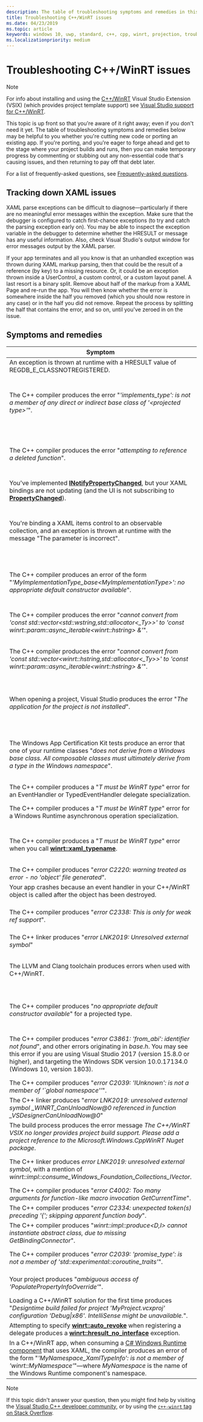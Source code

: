 ```yaml
---
description: The table of troubleshooting symptoms and remedies in this topic may be helpful to you whether you're cutting new code or porting an existing app.
title: Troubleshooting C++/WinRT issues
ms.date: 04/23/2019
ms.topic: article
keywords: windows 10, uwp, standard, c++, cpp, winrt, projection, troubleshooting, HRESULT, error
ms.localizationpriority: medium
---
```


# Troubleshooting C++/WinRT issues

> [!NOTE]
> For info about installing and using the [C++/WinRT](./intro-to-using-cpp-with-winrt.md) Visual Studio Extension (VSIX) (which provides project template support) see [Visual Studio support for C++/WinRT](intro-to-using-cpp-with-winrt.md#visual-studio-support-for-cwinrt-xaml-the-vsix-extension-and-the-nuget-package).

This topic is up front so that you're aware of it right away; even if you don't need it yet. The table of troubleshooting symptoms and remedies below may be helpful to you whether you're cutting new code or porting an existing app. If you're porting, and you're eager to forge ahead and get to the stage where your project builds and runs, then you can make temporary progress by commenting or stubbing out any non-essential code that's causing issues, and then returning to pay off that debt later.

For a list of frequently-asked questions, see [Frequently-asked questions](faq.md).

## Tracking down XAML issues
XAML parse exceptions can be difficult to diagnose&mdash;particularly if there are no meaningful error messages within the exception. Make sure that the debugger is configured to catch first-chance exceptions (to try and catch the parsing exception early on). You may be able to inspect the exception variable in the debugger to determine whether the HRESULT or message has any useful information. Also, check Visual Studio's output window for error messages output by the XAML parser.

If your app terminates and all you know is that an unhandled exception was thrown during XAML markup parsing, then that could be the result of a reference (by key) to a missing resource. Or, it could be an exception thrown inside a UserControl, a custom control, or a custom layout panel. A last resort is a binary split. Remove about half of the markup from a XAML Page and re-run the app. You will then know whether the error is somewhere inside the half you removed (which you should now restore in any case) or in the half you did not remove. Repeat the process by splitting the half that contains the error, and so on, until you've zeroed in on the issue.

## Symptoms and remedies
| Symptom | Remedy |
|---------|--------|
| An exception is thrown at runtime with a HRESULT value of REGDB_E_CLASSNOTREGISTERED. | See [Why am I getting a "class not registered" exception?](faq.md#why-am-i-getting-a-class-not-registered-exception). |
| The C++ compiler produces the error "*'implements_type': is not a member of any direct or indirect base class of '&lt;projected type&gt;'*". | This can happen when you call **make** with the namespace-unqualified name of your implementation type (**MyRuntimeClass**, for example), and you haven't included that type's header. The compiler interprets **MyRuntimeClass** as the projected type. The solution is to include the header for your implementation type (`MyRuntimeClass.h`, for example). |
| The C++ compiler produces the error "*attempting to reference a deleted function*". | This can happen when you call **make** and the implementation type that you pass as the template parameter has an `= delete` default constructor. Edit the implementation type's header file and change `= delete` to `= default`. You can also add a constructor into the IDL for the runtime class. |
| You've implemented [**INotifyPropertyChanged**](/uwp/api/windows.ui.xaml.data.inotifypropertychanged), but your XAML bindings are not updating (and the UI is not subscribing to [**PropertyChanged**](/uwp/api/windows.ui.xaml.data.inotifypropertychanged.PropertyChanged)). | Remember to set `Mode=OneWay` (or TwoWay) on your binding expression in XAML markup. See [XAML controls; bind to a C++/WinRT property](binding-property.md). |
| You're binding a XAML items control to an observable collection, and an exception is thrown at runtime with the message "The parameter is incorrect". | In your IDL and your implementation, declare any observable collection as the type **Windows.Foundation.Collections.IVector<IInspectable>**. But return an object that implements **Windows.Foundation.Collections.IObservableVector<T>**, where T is your element type. See [XAML items controls; bind to a C++/WinRT collection](binding-collection.md).  |
| The C++ compiler produces an error of the form "*'MyImplementationType_base&lt;MyImplementationType&gt;': no appropriate default constructor available*".|This can happen when you have derived from a type that has a non-trivial constructor. Your derived type's constructor needs to pass along the parameters that the base type's constructor needs. For a worked example, see [Deriving from a type that has a non-trivial constructor](author-apis.md#deriving-from-a-type-that-has-a-non-default-constructor).|
| The C++ compiler produces the error "*cannot convert from 'const std::vector&lt;std::wstring,std::allocator&lt;_Ty&gt;&gt;' to 'const winrt::param::async_iterable&lt;winrt::hstring&gt; &'*".|This can happen when you pass a std::vector of std::wstring to a Windows Runtime API that expects a collection. For more info, see [Standard C++ data types and C++/WinRT](std-cpp-data-types.md).|
| The C++ compiler produces the error "*cannot convert from 'const std::vector&lt;winrt::hstring,std::allocator&lt;_Ty&gt;&gt;' to 'const winrt::param::async_iterable&lt;winrt::hstring&gt; &'*".|This can happen when you pass a std::vector of winrt::hstring to an asynchronous Windows Runtime API that expects a collection, and you've neither copied nor moved the vector to the async callee. For more info, see [Standard C++ data types and C++/WinRT](std-cpp-data-types.md).|
| When opening a project, Visual Studio produces the error "*The application for the project is not installed*".|If you haven't already, you need to install **Windows Universal tools for C++ development** from within Visual Studio's **New Project** dialog. If that doesn't resolve the issue, then the project may depend on the C++/WinRT Visual Studio Extension (VSIX) (see [Visual Studio support for C++/WinRT](intro-to-using-cpp-with-winrt.md#visual-studio-support-for-cwinrt-xaml-the-vsix-extension-and-the-nuget-package).|
| The Windows App Certification Kit tests produce an error that one of your runtime classes "*does not derive from a Windows base class. All composable classes must ultimately derive from a type in the Windows namespace*".|Any runtime class (that you declare in your application) that derives from a base class is known as a *composable* class. The ultimate base class of a composable class must be a type originating in a Windows.* namespace; for example, [**Windows.UI.Xaml.DependencyObject**](/uwp/api/windows.ui.xaml.dependencyobject). See [XAML controls; bind to a C++/WinRT property](binding-property.md) for more details.|
| The C++ compiler produces a "*T must be WinRT type*" error for an EventHandler or TypedEventHandler delegate specialization.|Consider using **winrt::delegate&lt;...T&gt;** instead. See [Author events in C++/WinRT](author-events.md).|
| The C++ compiler produces a "*T must be WinRT type*" error for a Windows Runtime asynchronous operation specialization.|Consider returning a Parallel Patterns Library (PPL) [**task**](/cpp/parallel/concrt/reference/task-class) instead. See [Concurrency and asynchronous operations](concurrency.md).|
| The C++ compiler produces a "*T must be WinRT type*" error when you call [**winrt::xaml_typename**](/uwp/cpp-ref-for-winrt/xaml-typename).|Use the projected type with **winrt::xaml_typename** (for example, use **BgLabelControlApp::BgLabelControl**), and not the implementation type(for example, don't use **BgLabelControlApp::implementation::BgLabelControl**). See [XAML custom (templated) controls](xaml-cust-ctrl.md).|
| The C++ compiler produces "*error C2220: warning treated as error - no 'object' file generated*".|Either correct the warning, or set **C/C++** > **General** > **Treat Warnings As Errors** to **No (/WX-)**.|
| Your app crashes because an event handler in your C++/WinRT object is called after the object has been destroyed.|See [Safely accessing the *this* pointer with an event-handling delegate](weak-references.md#safely-accessing-the-this-pointer-with-an-event-handling-delegate).|
| The C++ compiler produces "*error C2338: This is only for weak ref support*".|You're requesting a weak reference for a type that passed the **winrt::no_weak_ref** marker struct as a template argument to its base class. See [Opting out of weak reference support](weak-references.md#opting-out-of-weak-reference-support).|
| The C++ linker produces "*error LNK2019: Unresolved external symbol*"|See [Why is the linker giving me a "LNK2019: Unresolved external symbol" error?](faq.md#why-is-the-linker-giving-me-a-lnk2019-unresolved-external-symbol-error).|
| The LLVM and Clang toolchain produces errors when used with C++/WinRT.|We don't support the LLVM and Clang toolchain for C++/WinRT, but if you wanted to emulate how we use it internally, then you could try an experiment such as the one described in [Can I use LLVM/Clang to compile with C++/WinRT?](faq.md#can-i-use-llvmclang-to-compile-with-cwinrt).|
| The C++ compiler produces "*no appropriate default constructor available*" for a projected type. | If you're trying to delay the initialization of a runtime class object, or to consume and implement a runtime class in the same project, then you'll need to call the **std::nullptr_t** constructor. For more info, see [Consume APIs with C++/WinRT](consume-apis.md). |
| The C++ compiler produces "*error C3861: 'from_abi': identifier not found*", and other errors originating in *base.h*. You may see this error if you are using Visual Studio 2017 (version 15.8.0 or higher), and targeting the Windows SDK version 10.0.17134.0 (Windows 10, version 1803). | Either target a later (more conformant) version of the Windows SDK, or set project property **C/C++** > **Language** > **Conformance mode: No** (also, if **/permissive-** appears in project property **C/C++** > **Language** > **Command Line** under **Additional Options**, then delete it). |
| The C++ compiler produces "*error C2039: 'IUnknown': is not a member of '\`global namespace''*". | See [How to retarget your C++/WinRT project to a later version of the Windows SDK](news.md#how-to-retarget-your-cwinrt-project-to-a-later-version-of-the-windows-sdk). |
| The C++ linker produces "*error LNK2019: unresolved external symbol _WINRT_CanUnloadNow@0 referenced in function _VSDesignerCanUnloadNow@0*" | See [How to retarget your C++/WinRT project to a later version of the Windows SDK](news.md#how-to-retarget-your-cwinrt-project-to-a-later-version-of-the-windows-sdk). |
| The build process produces the error message *The C++/WinRT VSIX no longer provides project build support.  Please add a project reference to the Microsoft.Windows.CppWinRT Nuget package*. | Install the **Microsoft.Windows.CppWinRT** NuGet package into your project. For details, see [Earlier versions of the VSIX extension](intro-to-using-cpp-with-winrt.md#earlier-versions-of-the-vsix-extension). |
| The C++ linker produces *error LNK2019: unresolved external symbol*, with a mention of *winrt::impl::consume_Windows_Foundation_Collections_IVector*. | As of [C++/WinRT 2.0](news.md#news-and-changes-in-cwinrt-20), If you're using a range-based `for` on a Windows Runtime collection, then you'll now need to `#include <winrt/Windows.Foundation.Collections.h>`. |
| The C++ compiler produces "*error C4002: Too many arguments for function-like macro invocation GetCurrentTime*". | See [How do I resolve ambiguities with GetCurrentTime and/or TRY?](faq.md#how-do-i-resolve-ambiguities-with-getcurrenttime-andor-try). |
| The C++ compiler produces "*error C2334: unexpected token(s) preceding '{'; skipping apparent function body*". | See [How do I resolve ambiguities with GetCurrentTime and/or TRY?](faq.md#how-do-i-resolve-ambiguities-with-getcurrenttime-andor-try). |
| The C++ compiler produces "*winrt::impl::produce&lt;D,I&gt; cannot instantiate abstract class, due to missing GetBindingConnector*". | You need to `#include <winrt/Windows.UI.Xaml.Markup.h>`. |
| The C++ compiler produces "*error C2039:  'promise_type': is not a member of 'std::experimental::coroutine_traits<void>'*". | Your coroutine needs to return either an asynchronous operation object, or **winrt::fire_and_forget**. See [Concurrency and asynchronous operations](concurrency.md). |
| Your project produces "*ambiguous access of 'PopulatePropertyInfoOverride'*". | This error can occur when you declare one base class in your IDL and a different base class in your XAML markup. |
| Loading a C++/WinRT solution for the first time produces "*Designtime build failed for project 'MyProject.vcxproj' configuration 'Debug\|x86'. IntelliSense might be unavailable.*". | This IntelliSense issue will resolve after you build for the first time. |
| Attempting to specify [**winrt::auto_revoke**](/uwp/cpp-ref-for-winrt/auto-revoke-t) when registering a delegate produces a [**winrt::hresult_no_interface**](/uwp/cpp-ref-for-winrt/error-handling/hresult-no-interface) exception. | See [If your auto-revoke delegate fails to register](handle-events.md#if-your-auto-revoke-delegate-fails-to-register). |
|In a C++/WinRT app, when consuming a [C# Windows Runtime component](../winrt-components/creating-windows-runtime-components-in-csharp-and-visual-basic.md) that uses XAML, the compiler produces an error of the form "*'MyNamespace_XamlTypeInfo': is not a member of 'winrt::MyNamespace'*"&mdash;where *MyNamespace* is the name of the Windows Runtime component's namespace. | In `pch.h` in the consuming C++/WinRT app, add `#include <winrt/MyNamespace.MyNamespace_XamlTypeInfo.h>`&mdash;replacing *MyNamespace* as appropriate. |

> [!NOTE]
> If this topic didn't answer your question, then you might find help by visiting the [Visual Studio C++ developer community](https://developercommunity.visualstudio.com/spaces/62/index.html), or by using the [`c++-winrt` tag on Stack Overflow](https://stackoverflow.com/questions/tagged/c%2b%2b-winrt).